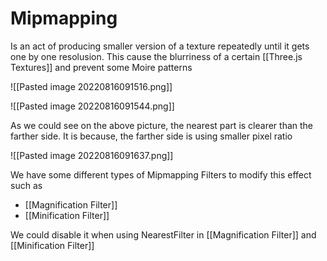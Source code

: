 # Mipmapping 
Is an act of producing smaller version of a texture repeatedly until it gets one by one resolusion. This cause the blurriness of a certain [[Three.js Textures]] and prevent some Moire patterns

![[Pasted image 20220816091516.png]]

![[Pasted image 20220816091544.png]]

As we could see on the above picture, the nearest part is clearer than the farther side. It is because, the farther side is using smaller pixel ratio

![[Pasted image 20220816091637.png]]


We have some different types of Mipmapping Filters to modify this effect such as
- [[Magnification Filter]]
- [[Minification Filter]]


We could disable it when using NearestFilter in [[Magnification Filter]] and [[Minification Filter]]
